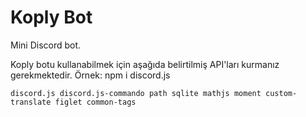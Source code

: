 # Koply Bot

Mini Discord bot.

Koply botu kullanabilmek için aşağıda belirtilmiş API'ları kurmanız gerekmektedir.
Örnek: npm i discord.js

`discord.js
discord.js-commando
path
sqlite
mathjs
moment
custom-translate
figlet
common-tags`
